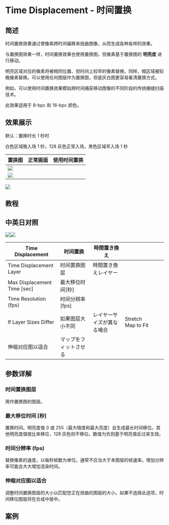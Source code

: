 # Time Displacement - 时间置换

## 简述

时间置换效果通过使像素跨时间偏移来扭曲图像，从而生成各种各样的效果。

与置换图效果一样，时间置换效果也使用置换图，但像素基于置换图的 **明亮度** 进行移动。

明亮区域对应的像素将被相同位置、但时间上较早的像素替换。同样，暗区域被较晚像素替换。可以使用任何图层作为置换图，但是灰白图更容易看清置换方式。

例如，可以使用时间置换效果模拟跨时间捕获移动图像的不同阶段的传统栅缝扫描技术。

此效果适用于 8-bpc 和 16-bpc 颜色。

## 效果展示

默认：置换时长 1 秒时

白色区域晚入场 1 秒，128 灰色正常入场，黑色区域早入场 1 秒

| 置换图                                          | 正常画面 | 使用时间置换 |
| ----------------------------------------------- | -------- | ------------ |
| ![](https://cdn.yuelili.com/20220102230822.png) |
| ![](https://cdn.yuelili.com/20220102230925.png) |

![](https://cdn.yuelili.com/20220102231038.png)

## 教程

## 中英日对照

![](https://mir.yuelili.com/wp-content/uploads/user/AE/effects/AE-Effects-Time-Time_Displacement.png)![](https://mir.yuelili.com/wp-content/uploads/user/AE/effects/AE-Effects-Time-Time_Displacement_cn.png)

| Time Displacement           | 时间置换               | 時間置き換え               |                    |     |     |
| --------------------------- | ---------------------- | -------------------------- | ------------------ | --- | --- |
| Time Displacement Layer     | 时间置换图层           | 時間置き換えレイヤー       |                    |     |     |
| Max Displacement Time [sec] | 最大移位时间[秒]       |                            |                    |     |     |
| Time Resolution (fps)       | 时间分辨率[fps]        |                            |                    |     |     |
| If Layer Sizes Differ       | 如果图层大小不同       | レイヤーサイズが異なる場合 | Stretch Map to Fit |     |
| 伸缩对应图以适合            | マップをフィットさせる |

## 参数详解

### 时间置换图层

用作置换图的图层。

### 最大移位时间 [秒]

置换时间。明亮度值 0 或 255（最大暗度和最大亮度）会生成最长时间移位。其他明亮度值按比率移位，128 灰色则不移位。数值为负则基于明亮值反过来生效。

### 时间分辨率 (fps)

替换像素的速度，以每秒帧数为单位。通常不应当大于本图层的帧速率。增加分辨率可能会大大增加渲染时间。

### 伸缩对应图以适合

调整时间置换图层的大小以匹配您正在扭曲的图层的大小。如果不选择此选项，时间移位图层将在合成中居中。

## 案例
